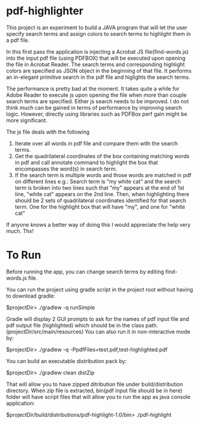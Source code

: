pdf-highlighter
===============

This project is an experiment to build a JAVA program that will let the user specify search terms and assign colors to search terms to highlight them in a pdf file.

In this first pass the application is injecting a Acrobat JS file(find-words.js) into the input pdf file (using PDFBOX) that will be executed upon opening the file in Acrobat Reader. The search terms and corresponding highlight colors are specified as JSON object in the beginning of that file. It performs an in-elegant primitive search in the pdf file and higlights the search terms.

The performance is pretty bad at the moment. It takes quite a while for Adobe Reader to execute js upon opening the file when more than couple search terms are specified. Either js search needs to be improved. I do not think much can be gained in terms of performance by improving search logic. However, directly using libraries such as PDFBox perf gain might be more significant.

The js file deals with the following

1. Iterate over all words in pdf file and compare them with the search terms.
2. Get the quadrilateral coordinates of the box containing matching words in pdf and call annotate command to highlight the box that encompasses the word(s) in search term.
3. If the search term is multiple words and those words are matched in pdf on different lines e.g.: Search term is "my white cat" and the search term is broken into two lines such that "my" appears at the end of 1st line, "white cat" appears on the 2nd line. Then, when highlighting there should be 2 sets of quadrilateral coordinates identified for that search term. One for the highlight box that will have "my", and one for "white cat"

If anyone knows a better way of doing this I would appreciate the help very much. Thx!

To Run
======

Before running the app, you can change search terms by editing find-words.js file. 

You can run the project using gradle script in the project root without having to download gradle:

$projectDir> ./gradlew -q runSimple

Gradle will display 2 GUI prompts to ask for the names of pdf input file and pdf output file (highlighted) which should be in the class path. (projectDir/src/main/resources) You can also run it in non-interactive mode by:

$projectDir> ./gradlew -q -PpdfFiles=test.pdf,test-highlighted.pdf

You can build an executable distribution pack by:

$projectDir> ./gradlew clean distZip

That will allow you to have zipped ditribution file under build/distribution directory. When zip file is extracted, bin(pdf input file should be in here) folder will have script files that will allow you to run the app as java console application:

$projectDir/build/distributions/pdf-highlight-1.0/bin> ./pdf-highlight
